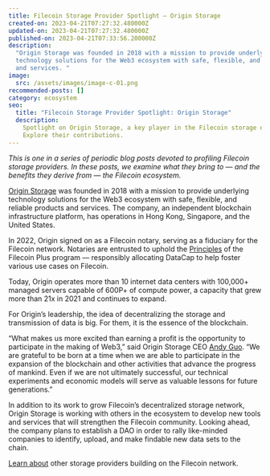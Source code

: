 ```yaml
---
title: Filecoin Storage Provider Spotlight — Origin Storage
created-on: 2023-04-21T07:27:32.480000Z
updated-on: 2023-04-21T07:27:32.480000Z
published-on: 2023-04-21T07:33:56.200000Z
description:
  "Origin Storage was founded in 2018 with a mission to provide underlying
  technology solutions for the Web3 ecosystem with safe, flexible, and reliable products
  and services. "
image:
  src: /assets/images/image-c-01.png
recommended-posts: []
category: ecosystem
seo:
  title: "Filecoin Storage Provider Spotlight: Origin Storage"
  description:
    Spotlight on Origin Storage, a key player in the Filecoin storage ecosystem.
    Explore their contributions.
---
```


_This is one in a series of periodic blog posts devoted to profiling Filecoin storage providers. In these posts, we examine what they bring to — and the benefits they derive from — the Filecoin ecosystem._

[Origin Storage](http://www.originstorage.io/) was founded in 2018 with a mission to provide underlying technology solutions for the Web3 ecosystem with safe, flexible, and reliable products and services. The company, an independent blockchain infrastructure platform, has operations in Hong Kong, Singapore, and the United States.

In 2022, Origin signed on as a Filecoin notary, serving as a fiduciary for the Filecoin network. Notaries are entrusted to uphold the [Principles](https://github.com/filecoin-project/FIPs/blob/master/FIPS/fip-0003.md) of the Filecoin Plus program — responsibly allocating DataCap to help foster various use cases on Filecoin.

Today, Origin operates more than 10 internet data centers with 100,000+ managed servers capable of 600P+ of compute power, a capacity that grew more than 21x in 2021 and continues to expand.

For Origin’s leadership, the idea of decentralizing the storage and transmission of data is big. For them, it is the essence of the blockchain.

“What makes us more excited than earning a profit is the opportunity to participate in the making of Web3,” said Origin Storage CEO [Andy Guo](https://www.linkedin.com/in/andy-guo-010408103/). “We are grateful to be born at a time when we are able to participate in the expansion of the blockchain and other activities that advance the progress of mankind. Even if we are not ultimately successful, our technical experiments and economic models will serve as valuable lessons for future generations.”

In addition to its work to grow Filecoin’s decentralized storage network, Origin Storage is working with others in the ecosystem to develop new tools and services that will strengthen the Filecoin community. Looking ahead, the company plans to establish a DAO in order to rally like-minded companies to identify, upload, and make findable new data sets to the chain.

[Learn about](https://filecoinfoundation.medium.com/) other storage providers building on the Filecoin network.
